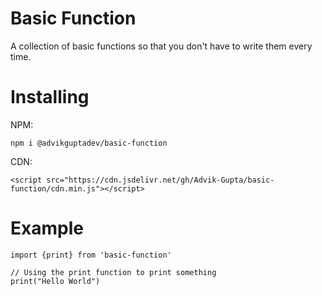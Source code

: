 # Basic Function

A collection of basic functions so that you don't have to write them every time.

# Installing

NPM:

```
npm i @advikguptadev/basic-function
```

CDN:

```
<script src="https://cdn.jsdelivr.net/gh/Advik-Gupta/basic-function/cdn.min.js"></script>
```

# Example

```
import {print} from 'basic-function'

// Using the print function to print something
print("Hello World")
```
